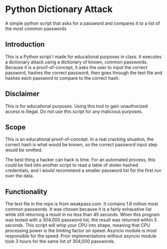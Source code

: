 # Python Dictionary Attack
A simple python script that asks for a password and compares it to a list of the most common passwords

## Introduction
This is a Python script I made for educational purposes in class. It executes a dictionary attack using a dictionary of known, common passwords. Because it is a proof-of-concept, it asks the user to input the correct password, hashes the correct password, then goes through the text file and hashes each password to compare to the correct hash.

## Disclaimer
This is for educational purposes. Using this tool to gain unauthorized access is illegal. Do not use this script for any malicious purposes.

## Scope
This is an educational proof-of-concept. In a real cracking situation, the correct hash is what would be known, so the correct password input step would be omitted.

The best thing a hacker can hack is time. For an automated process, this could be tied into another script to read a table of stolen hashed credentials, and I would recommend a smaller password list for the first run over the data.

## Functionality
The text file in the repo is from weakpass.com. It contains 1.6 million most common passwords. It was chosen because it is a fairly exhaustive list while still returning a result in no less than 45 seconds. When this program was tested with a 304,000 password list, the result was returned within 5 seconds. This script will whip your CPU into shape, meaning that CPU processing power is the limiting factor on speed. Asyncio module is most responsible for the speed. Prior implementations without asyncio module took 3 hours for the same list of 304,000 passwords.

